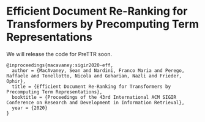 # Efficient Document Re-Ranking for Transformers by Precomputing Term Representations

We will release the code for PreTTR soon.

```
@inproceedings{macavaney:sigir2020-eff,
  author = {MacAvaney, Sean and Nardini, Franco Maria and Perego, Raffaele and Tonellotto, Nicola and Goharian, Nazli and Frieder, Ophir},
  title = {Efficient Document Re-Ranking for Transformers by Precomputing Term Representations},
  booktitle = {Proceedings of the 43rd International ACM SIGIR Conference on Research and Development in Information Retrieval},
  year = {2020}
}
```
